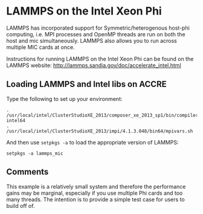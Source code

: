 # LAMMPS on the Intel Xeon Phi

LAMMPS has incorporated support for Symmetric/heterogenous host-phi computing, 
i.e. MPI processes and OpenMP threads are run on both the host and mic simultaneously. 
LAMMPS also allows you to run across multiple MIC cards at once.

Instructions for running LAMMPS on the Intel Xeon Phi can
be found on the LAMMPS website: http://lammps.sandia.gov/doc/accelerate_intel.html

## Loading LAMMPS and Intel libs on ACCRE

Type the following to set up your environment:

```shell
. /usr/local/intel/ClusterStudioXE_2013/composer_xe_2013_sp1/bin/compilervars.sh intel64
. /usr/local/intel/ClusterStudioXE_2013/impi/4.1.3.048/bin64/mpivars.sh
```

And then use ```setpkgs -a``` to load the appropriate version of LAMMPS:

```shell
setpkgs -a lammps_mic
```

## Comments

This example is a relatively small system and therefore the performance gains
may be marginal, especially if you use multiple Phi cards and too many threads.
The intention is to provide a simple test case for users to build off of.